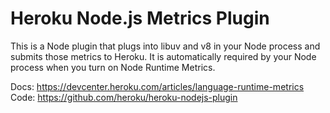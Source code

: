 # Heroku Node.js Metrics Plugin

This is a Node plugin that plugs into libuv and v8 in your Node process
and submits those metrics to Heroku. It is automatically required by your
Node process when you turn on Node Runtime Metrics.

Docs: https://devcenter.heroku.com/articles/language-runtime-metrics
Code: https://github.com/heroku/heroku-nodejs-plugin
